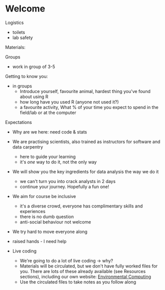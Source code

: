 
# Welcome

Logistics

- toilets
- lab safety

Materials:

Groups

- work in group of 3-5

Getting to know you:

- in groups
	- Introduce yourself, favourite animal, hardest thing you've found about using R
  - how long have you used R (anyone not used it?)
  - a favourite activity, What % of your time you expect to spend in the field/lab or at the computer

Expectations

- Why are we here: need code & stats

- We are practising scientists, also trained as instructors for software and data carpentry
  - here to guide your learning
  - it's *one* way to do it, not the only way

- We will show you the key ingredients for data analysis the way we do it
  - we can't turn you into crack analysts in 2 days
  - continue your journey. Hopefully a fun one!

- We aim for course be inclusive
  - it's a diverse crowd, everyone has complimentary skills and experiences
  - there is no dumb question
  - anti-social behaviour not welcome

- We try hard to move everyone along

- raised hands - I need help

- Live coding
  - We're going to do a lot of live coding -> why?
  - Materials will be circulated, but we don't have fully worked files for you. There are lots of these already available (see Resources sections), including our own website: [Environmental Computing](http://environmentalcomputing.net/) 
  - Use the circulated files to take notes as you follow along

